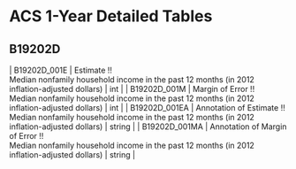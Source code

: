 # ACS 1-Year Detailed Tables

## B19202D

| B19202D_001E | Estimate !!<br>Median nonfamily household income in the past 12 months (in 2012 inflation-adjusted dollars) | int |
| B19202D_001M | Margin of Error !!<br>Median nonfamily household income in the past 12 months (in 2012 inflation-adjusted dollars) | int |
| B19202D_001EA | Annotation of Estimate !!<br>Median nonfamily household income in the past 12 months (in 2012 inflation-adjusted dollars) | string |
| B19202D_001MA | Annotation of Margin of Error !!<br>Median nonfamily household income in the past 12 months (in 2012 inflation-adjusted dollars) | string |

